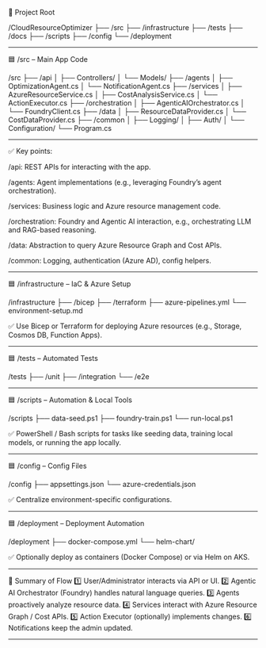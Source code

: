 📁 Project Root

/CloudResourceOptimizer
├── /src
├── /infrastructure
├── /tests
├── /docs
├── /scripts
├── /config
└── /deployment

--------------------------------------------------

🟦 /src – Main App Code

/src
├── /api
│   ├── Controllers/
│   └── Models/
├── /agents
│   ├── OptimizationAgent.cs
│   └── NotificationAgent.cs
├── /services
│   ├── AzureResourceService.cs
│   ├── CostAnalysisService.cs
│   └── ActionExecutor.cs
├── /orchestration
│   ├── AgenticAIOrchestrator.cs
│   └── FoundryClient.cs
├── /data
│   ├── ResourceDataProvider.cs
│   └── CostDataProvider.cs
├── /common
│   ├── Logging/
│   ├── Auth/
│   └── Configuration/
└── Program.cs

--------------------------------------------------

✅ Key points:

/api: REST APIs for interacting with the app.

/agents: Agent implementations (e.g., leveraging Foundry’s agent orchestration).

/services: Business logic and Azure resource management code.

/orchestration: Foundry and Agentic AI interaction, e.g., orchestrating LLM and RAG-based reasoning.

/data: Abstraction to query Azure Resource Graph and Cost APIs.

/common: Logging, authentication (Azure AD), config helpers.

--------------------------------------------------

🟦 /infrastructure – IaC & Azure Setup

/infrastructure
├── /bicep
├── /terraform
├── azure-pipelines.yml
└── environment-setup.md

✅ Use Bicep or Terraform for deploying Azure resources (e.g., Storage, Cosmos DB, Function Apps).

--------------------------------------------------

🟦 /tests – Automated Tests

/tests
├── /unit
├── /integration
└── /e2e

--------------------------------------------------

🟦 /scripts – Automation & Local Tools

/scripts
├── data-seed.ps1
├── foundry-train.ps1
└── run-local.ps1

✅ PowerShell / Bash scripts for tasks like seeding data, training local models, or running the app locally.

--------------------------------------------------

🟦 /config – Config Files

/config
├── appsettings.json
└── azure-credentials.json

✅ Centralize environment-specific configurations.

--------------------------------------------------

🟦 /deployment – Deployment Automation

/deployment
├── docker-compose.yml
└── helm-chart/

✅ Optionally deploy as containers (Docker Compose) or via Helm on AKS.

--------------------------------------------------

🎯 Summary of Flow
1️⃣ User/Administrator interacts via API or UI.
2️⃣ Agentic AI Orchestrator (Foundry) handles natural language queries.
3️⃣ Agents proactively analyze resource data.
4️⃣ Services interact with Azure Resource Graph / Cost APIs.
5️⃣ Action Executor (optionally) implements changes.
6️⃣ Notifications keep the admin updated.

--------------------------------------------------